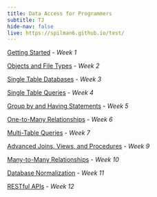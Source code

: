 ```yaml
---
title: Data Access for Programmers
subtitle: TJ
hide-nav: false
live: https://spilman6.github.io/test/
---
```

<link rel="stylesheet" href="/css/site.min.css">
<link rel="stylesheet" href="/css/ryan.css">
<link rel="stylesheet" href="https://cdnjs.cloudflare.com/ajax/libs/github-markdown-css/5.4.0/github-markdown.css" integrity="sha512-5w+8HTmF4yW8eOhANaFUGMHP9TXqco8iQWtRteAhlhwFOYrx70Ha8knWRjqlskkwXJZbuJzcU6/ttrueziIoTQ==" crossorigin="anonymous" referrerpolicy="no-referrer">
  <script src="https://cdnjs.cloudflare.com/ajax/libs/font-awesome/6.6.0/js/all.min.js" crossorigin="anonymous"></script>

[Getting Started](data-access-for-programmers/getting-started) - _Week 1_

[Objects and File Types](data-access-for-programmers/objects-and-file-types) - _Week 2_

[Single Table Databases](data-access-for-programmers/single-table-databases) - _Week 3_

[Single Table Queries](data-access-for-programmers/single-table-queries) - _Week 4_

[Group by and Having Statements](data-access-for-programmers/group-by-and-having-statements) - _Week 5_

[One-to-Many Relationships](data-access-for-programmers/one-to-many-relationships) - _Week 6_

[Multi-Table Queries](data-access-for-programmers/multi-table-queries) - _Week 7_

[Advanced Joins, Views, and Procedures](data-access-for-programmers/advanced-joins-views-and-procedures) - _Week 9_

[Many-to-Many Relationships](data-access-for-programmers/many-to-many-relationships) - _Week 10_

[Database Normalization](data-access-for-programmers/database-normalization) - _Week 11_

[RESTful APIs](data-access-for-programmers/restful-apis) - _Week 12_
